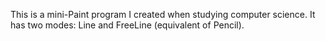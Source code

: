 This is a mini-Paint program I created when studying computer science. It has two modes: Line and FreeLine (equivalent of Pencil).